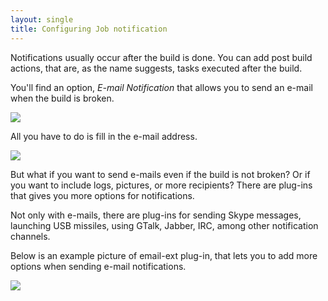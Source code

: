 ```yaml
---
layout: single
title: Configuring Job notification
---
```


Notifications usually occur after the build is done. You can add
post build actions, that are, as the name suggests, tasks executed
after the build.

You'll find an option, <em>E-mail Notification</em> that allows you to
send an e-mail when the build is broken.

<p class="center">
	<a href="{{ site.url }}/assets/img/screenshot_notifications_001.png">
		<img src="{{ site.url }}/assets/img/screenshot_notifications_001.png">
	</a>
</p>

All you have to do is fill in the e-mail address.

<p class="center">
	<a href="{{ site.url }}/assets/img/screenshot_notifications_002.png">
		<img src="{{ site.url }}/assets/img/screenshot_notifications_002.png">
	</a>
</p>

But what if you want to send e-mails even if the build is not
broken? Or if you want to include logs, pictures, or more recipients?
There are plug-ins that gives you more options for notifications.

Not only with e-mails, there are plug-ins for sending Skype
messages, launching USB missiles, using GTalk, Jabber, IRC, among
other notification channels.

Below is an example picture of email-ext plug-in, that lets you to
add more options when sending e-mail notifications.

<p class="center">
	<a href="{{ site.url }}/assets/img/screenshot_notifications_003.png">
		<img src="{{ site.url }}/assets/img/screenshot_notifications_003.png">
	</a>
</p>

